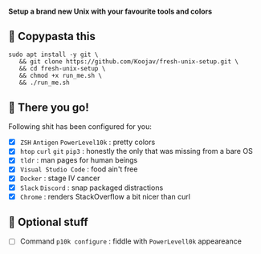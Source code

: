 #### Setup a brand new Unix with your favourite tools and colors


## 🍝 Copypasta this
```
sudo apt install -y git \
   && git clone https://github.com/Koojav/fresh-unix-setup.git \
   && cd fresh-unix-setup \
   && chmod +x run_me.sh \
   && ./run_me.sh
```

## 🎉 There you go!

Following shit has been configured for you:
- [x] `ZSH` `Antigen` `PowerLevel10k` : pretty colors
- [x] `htop` `curl` `git` `pip3` : honestly the only that was missing from a bare OS
- [x] `tldr` : man pages for human beings
- [x] `Visual Studio Code` : food ain't free
- [x] `Docker` : stage IV cancer
- [x] `Slack` `Discord` : snap packaged distractions
- [x] `Chrome` : renders StackOverflow a bit nicer than curl

## 📌 Optional stuff

- [ ] Command `p10k configure` : fiddle with `PowerLevell0k` appeareance
